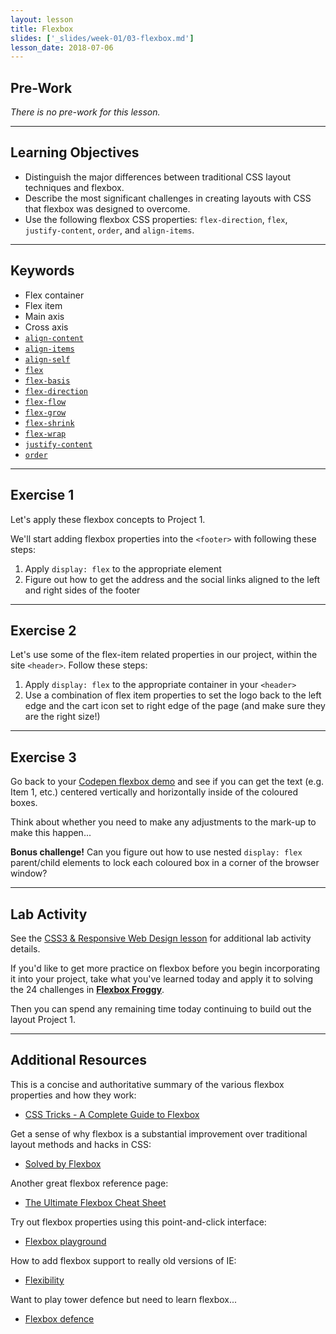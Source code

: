 ```yaml
---
layout: lesson
title: Flexbox
slides: ['_slides/week-01/03-flexbox.md']
lesson_date: 2018-07-06
---
```


## Pre-Work

_There is no pre-work for this lesson._

---

## Learning Objectives

* Distinguish the major differences between traditional CSS layout techniques and flexbox.
* Describe the most significant challenges in creating layouts with CSS that flexbox was designed to overcome.
* Use the following flexbox CSS properties: `flex-direction`, `flex`, `justify-content`, `order`, and `align-items`.

---

## Keywords

* Flex container
* Flex item
* Main axis
* Cross axis
* [`align-content`](https://developer.mozilla.org/en-US/docs/Web/CSS/align-content)
* [`align-items`](https://developer.mozilla.org/en-US/docs/Web/CSS/align-items)
* [`align-self`](https://developer.mozilla.org/en-US/docs/Web/CSS/align-self)
* [`flex`](https://developer.mozilla.org/en-US/docs/Web/CSS/flex)
* [`flex-basis`](https://developer.mozilla.org/en-US/docs/Web/CSS/flex-basis)
* [`flex-direction`](https://developer.mozilla.org/en-US/docs/Web/CSS/flex-direction)
* [`flex-flow`](https://developer.mozilla.org/en-US/docs/Web/CSS/flex-flow)
* [`flex-grow`](https://developer.mozilla.org/en-US/docs/Web/CSS/flex-grow)
* [`flex-shrink`](https://developer.mozilla.org/en-US/docs/Web/CSS/flex-shrink)
* [`flex-wrap`](https://developer.mozilla.org/en-US/docs/Web/CSS/flex-wrap)
* [`justify-content`](https://developer.mozilla.org/en-US/docs/Web/CSS/justify-content)
* [`order`](https://developer.mozilla.org/en-US/docs/Web/CSS/order)

---

## Exercise 1

Let's apply these flexbox concepts to Project 1.

We'll start adding flexbox properties into the `<footer>` with following these steps:

1.  Apply `display: flex` to the appropriate element
2.  Figure out how to get the address and the social links aligned to the left and right sides of the footer

---

## Exercise 2

Let's use some of the flex-item related properties in our project, within the site `<header>`. Follow these steps:

1.  Apply `display: flex` to the appropriate container in your `<header>`
2.  Use a combination of flex item properties to set the logo back to the left edge and the cart icon set to right edge of the page (and make sure they are the right size!)

---

## Exercise 3

Go back to your [Codepen flexbox demo](http://codepen.io/redacademy/pen/eJyXPy?editors=1100) and see if you can get the text (e.g. Item 1, etc.) centered vertically and horizontally inside of the coloured boxes.

Think about whether you need to make any adjustments to the mark-up to make this happen...

**Bonus challenge!** Can you figure out how to use nested `display: flex` parent/child elements to lock each coloured box in a corner of the browser window?

---

## Lab Activity

See the [CSS3 & Responsive Web Design lesson](/lesson/css3-responsive-web-design/) for additional lab activity details.

If you'd like to get more practice on flexbox before you begin incorporating it into your project, take what you've learned today and apply it to solving the 24 challenges in **[Flexbox Froggy](http://flexboxfroggy.com/)**.

Then you can spend any remaining time today continuing to build out the layout Project 1.

---

## Additional Resources

This is a concise and authoritative summary of the various flexbox properties and how they work:

* [CSS Tricks - A Complete Guide to Flexbox](https://css-tricks.com/snippets/css/a-guide-to-flexbox/)

Get a sense of why flexbox is a substantial improvement over traditional layout methods and hacks in CSS:

* [Solved by Flexbox](https://philipwalton.github.io/solved-by-flexbox/)

Another great flexbox reference page:

* [The Ultimate Flexbox Cheat Sheet](http://www.sketchingwithcss.com/samplechapter/cheatsheet.html)

Try out flexbox properties using this point-and-click interface:

* [Flexbox playground](http://codepen.io/enxaneta/full/adLPwv/)

How to add flexbox support to really old versions of IE:

* [Flexibility](https://github.com/10up/flexibility)

Want to play tower defence but need to learn flexbox...

* [Flexbox defence](http://www.flexboxdefense.com/)
